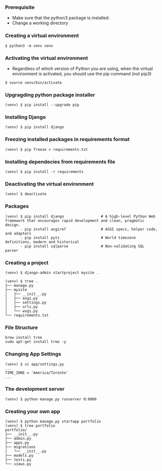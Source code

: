 ### Prerequisite
- Make sure that the python3 package is installed.
- Change a working directory

### Creating a virtual environment
```
$ python3 -m venv venv
```

### Activating the virtual environment
- Regardless of which version of Python you are using, when the virtual environment is activated, you should use the pip command (not pip3)
```
$ source venv/bin/activate
```

### Upgragding python package installer 
```
(venv) $ pip install --upgrade pip
```

### Installing Django
```
(venv) $ pip install django
```

### Freezing installed packages in requirements format
```
(venv) $ pip freeze > requirements.txt
```

### Installing dependecies from requirements file
```
(venv) $ pip install -r requirements
```

### Deactivating the virtual environment
```
(venv) $ deactivate
```

### Packages
```
(venv) $ pip install django                 # A high-level Python Web framework that encourages rapid development and clean, pragmatic design.
       - pip install asgiref                # ASGI specs, helper code, and adapters
       - pip install pytz                   # World timezone definitions, modern and historical
       - pip install sqlparse               # Non-validating SQL parser
```

### Creating a project
```
(venv) $ django-admin startproject mysite .

(venv) $ tree .
├── manage.py
├── mysite
│   ├── __init__.py
│   ├── asgi.py
│   ├── settings.py
│   ├── urls.py
│   └── wsgi.py
└── requirements.txt
```

### File Structure
```
brew install tree
sudo apt-get install tree -y

```

### Changing App Settings
```
(venv) $ vi app/settings.py
...
TIME_ZONE = 'America/Toronto'
...
```

### The development server
```
(venv) $ python manage.py runserver 0:8000
``` 

### Creating your own app
```
(venv) $ python manage.py startapp portfolio
(venv) $ tree portfolio
portfolio/
├── __init__.py
├── admin.py
├── apps.py
├── migrations
│   └── __init__.py
├── models.py
├── tests.py
└── views.py
```







